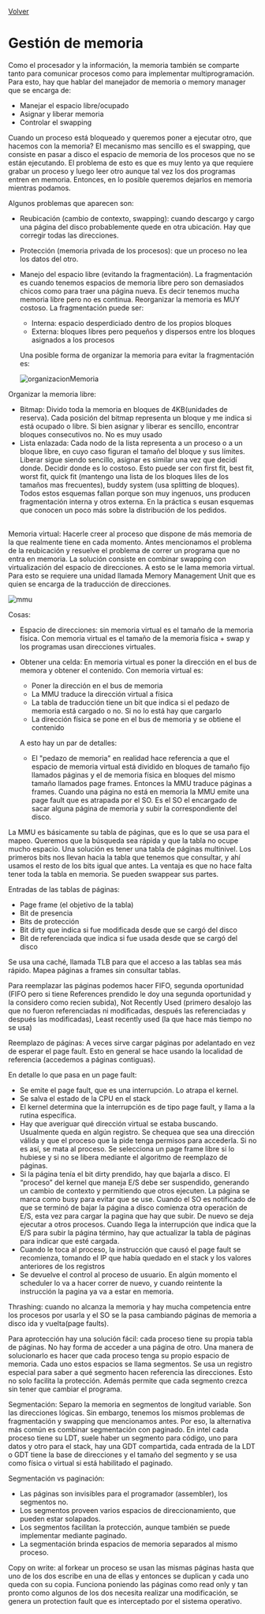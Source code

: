 [Volver](/README.md)

<h1>Gestión de memoria</h1>
Como el procesador y la información, la memoria también se comparte tanto para comunicar procesos como para implementar multiprogramación. Para esto, hay que hablar del manejador de memoria o memory manager que se encarga de: 

* Manejar el espacio libre/ocupado
* Asignar y liberar memoria
* Controlar el swapping 

Cuando un proceso está bloqueado y queremos poner a ejecutar otro, que hacemos con la memoria? El mecanismo mas sencillo es el swapping, que consiste en pasar a disco el espacio de memoria de los procesos que no se están ejecutando. El problema de esto es que es muy lento ya que requiere grabar un proceso y luego leer otro aunque tal vez los dos programas entren en memoria. Entonces, en lo posible queremos dejarlos en memoria mientras podamos.

Algunos problemas que aparecen son:
* Reubicación (cambio de contexto, swapping): cuando descargo y cargo una página del disco probablemente quede en otra ubicación. Hay que corregir todas las direcciones.
* Protección (memoria privada de los procesos): que un proceso no lea los datos del otro.
*  Manejo del espacio libre (evitando la fragmentación). La fragmentación es cuando tenemos espacios de memoria libre pero son demasiados chicos como para traer una página nueva. Es decir tenemos mucha memoria libre pero no es continua. Reorganizar la memoria es MUY costoso. La fragmentación puede ser:
    * Interna: espacio desperdiciado dentro de los propios bloques
    * Externa:  bloques libres pero pequeños y dispersos entre los bloques asignados a los procesos
    
    Una posible forma de organizar la memoria para evitar la fragmentación es:

    ![organizacionMemoria](/Resumenes/public/organizacionMemoria.png)

    
Organizar la memoria libre:
* Bitmap: Divido toda la memoria en bloques de 4KB(unidades de reserva). Cada posición del bitmap representa un bloque y me indica si está ocupado o libre. Si bien asignar y liberar es sencillo, encontrar bloques consecutivos no. No es muy usado
* Lista enlazada: Cada nodo de la lista representa a un proceso o a un bloque libre, en cuyo caso figuran el tamaño del bloque y sus límites. Liberar sigue siendo sencillo, asignar es similar una vez que decidí donde. Decidir donde es lo costoso. Esto puede ser con first fit, best fit, worst fit, quick fit (mantengo una lista de los bloques liles de los tamaños mas frecuentes), buddy system (usa splitting de bloques). Todos estos esquemas fallan porque son muy ingenuos, uns producen fragmentación interna y otros externa. En la práctica s eusan esquemas que conocen un poco más sobre la distribución de los pedidos.


<br>
Memoria virtual: Hacerle creer al proceso que dispone de más memoria de la que realmente tiene en cada momento. Antes mencionamos el problema de la reubicación y resuelve el problema de correr un programa que no entra en memoria. La solución consiste en combinar swapping con virtualización del espacio de direcciones. A esto se le lama memoria virtual. Para esto se requiere una unidad llamada Memory Management Unit que es quien se encarga de la traducción de direcciones. 

![mmu](/Resumenes/public/mmu.png)

Cosas:
* Espacio de direcciones: sin memoria virtual es el tamaño de la memoria física. Con memoria virtual es el tamaño de la memoria física + swap y los programas usan direcciones virtuales.
* Obtener una celda: En memoria virtual es poner la dirección en el bus de memora y obtener el contenido. Con memoria virtual es:
    * Poner la dirección en el bus de memoria
    * La MMU traduce la dirección virtual a física
    * La tabla de traducción tiene un bit que indica si el pedazo de memoria está cargado o no. Si no lo está hay que cargarlo
    * La dirección física se pone en el bus de memoria y se obtiene el contenido

    A esto hay un par de detalles:
    * El "pedazo de memoria" en realidad hace referencia a que el espacio de memoria virtual está dividido en bloques de tamaño fijo llamados páginas y el de memoria física en bloques del mismo tamaño llamados page frames. Entonces la MMU traduce páginas a frames. Cuando una página no está en memoria la MMU emite una page fault que es atrapada por el SO. Es el SO el encargado de sacar alguna página de memoria y subir la correspondiente del disco.


La MMU es básicamente su tabla de páginas, que es lo que se usa para el mapeo. Queremos que la búsqueda sea rápida y que la tabla no ocupe mucho espacio. Una solución es tener una tabla de páginas multinivel. Los primeros bits nos llevan hacia la tabla que tenemos que consultar, y ahí usamos el resto de los bits igual que antes. La ventaja es que no hace falta tener toda la tabla en memoria. Se pueden swappear sus partes.

Entradas de las tablas de páginas:
* Page frame (el objetivo de la tabla)
* Bit de presencia
* Bits de protección
* Bit dirty que indica si fue modificada desde que se cargó del disco
* Bit de referenciada que indica si fue usada desde que se cargó del disco

Se usa una caché, llamada TLB para que el acceso a las tablas sea más rápido. Mapea páginas a frames sin consultar tablas.

Para reemplazar las páginas podemos hacer FIFO, segunda oportunidad (FIFO pero si tiene References prendido le doy una segunda oportunidad y la considero como recien subida), Not Recently Used (primero desalojo las que no fueron referenciadas ni modificadas, después las referenciadas y después las modificadas), Least recently used (la que hace más tiempo no se usa)

Reemplazo de páginas: A veces sirve cargar páginas por adelantado en vez de esperar el page fault. Esto en general se hace usando la localidad de referencia (accedemos a páginas contiguas).

En detalle lo que pasa en un page fault:
* Se emite el page fault, que es una interrupción. Lo atrapa el kernel.
* Se salva el estado de la CPU en el stack
* El kernel determina que la interrupción es de tipo page fault, y llama a la rutina específica.
* Hay que averiguar qué dirección virtual se estaba buscando. Usualmente queda en algún registro. Se chequea que sea una dirección válida y que el proceso que la pide tenga permisos para accederla. Si no es así, se mata al proceso. Se selecciona un page frame libre si lo hubiese y si no se libera mediante el algoritmo de reemplazo de páginas.
* Si la página tenía el bit dirty prendido, hay que bajarla a disco. El “proceso” del kernel que maneja E/S debe ser suspendido, generando un cambio de contexto y permitiendo que otros ejecuten. La página se marca como busy para evitar que se use. Cuando el SO es notificado de que se terminó de bajar la página a disco comienza otra operación de E/S, esta vez para cargar la pagina que hay que subir. De nuevo se deja ejecutar a otros procesos. Cuando llega la interrupción que indica que la E/S para subir la página término, hay que actualizar la tabla de páginas para indicar que esté cargada.  
* Cuando le toca al proceso, la instrucción que causó el page fault se recomienza, tomando el IP que había quedado en el stack y los valores anteriores de los registros
* Se devuelve el control al proceso de usuario. En algún momento el scheduler lo va a hacer correr de nuevo, y cuando reintente la instrucción la pagina ya va a estar en memoria.

Thrashing: cuando no alcanza la memoria y hay mucha competencia entre los procesos por usarla y el SO se la pasa cambiando páginas de memoria a disco ida y vuelta(page faults). 

Para  aprotección hay una solución fácil: cada proceso tiene su propia tabla de páginas. No hay forma de acceder a una página de otro. Una manera de solucionarlo es hacer que cada proceso tenga su propio espacio de memoria. Cada uno estos espacios se llama segmentos. Se usa un registro especial para saber a qué segmento hacen referencia las direcciones. Esto no solo facilita la protección. Además permite que cada segmento crezca sin tener que cambiar el programa.

Segmentación: Separo la memoria en segmentos de longitud variable. Son las direcciones lógicas. Sin embargo, tenemos los mismos problemas de fragmentación y swapping que mencionamos antes. Por eso, la alternativa más común es combinar segmentación con paginado. En intel cada proceso tiene su LDT, suele haber un segmento para código, uno para datos y otro para el stack, hay una GDT compartida, cada entrada de la LDT o GDT tiene la base de direcciones y el tamaño del segmento y se usa como física o virtual si está habilitado el paginado.

Segmentación vs paginación:
* Las páginas son invisibles para el programador (assembler), los segmentos no. 
* Los segmentos proveen varios espacios de direccionamiento, que pueden estar solapados. 
* Los segmentos facilitan la protección, aunque también se puede implementar mediante paginado. 
* La segmentación brinda espacios de memoria separados al mismo proceso.


Copy on write: al forkear un proceso se usan las mismas páginas hasta que uno de los dos escribe en una de ellas y entonces se duplican y cada uno queda con su copia. Funciona poniendo las páginas como read only y tan pronto como algunos de los dos necesita realizar una modificación, se genera un protection fault que es interceptado por el sistema operativo.
